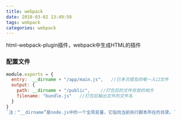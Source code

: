 ```yaml
---
title: webpack
date: 2018-03-02 13:49:59
tags: webpack
categories: webpack
---
```

html-webpack-plugin插件，webpack中生成HTML的插件

### 配置文件
```js
module.exports = {
  entry:  __dirname + "/app/main.js",	//已多次提及的唯一入口文件
  output: {
    path: __dirname + "/public",	//打包后的文件存放的地方
    filename: "bundle.js"	//打包后输出文件的文件名
  }
}
`注：“__dirname”是node.js中的一个全局变量，它指向当前执行脚本所在的目录。`
```